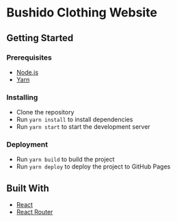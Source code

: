 # Bushido Clothing Website

## Getting Started

### Prerequisites

- [Node.js](https://nodejs.org/en/)
- [Yarn](https://yarnpkg.com/en/docs/install)

### Installing

- Clone the repository
- Run `yarn install` to install dependencies
- Run `yarn start` to start the development server

### Deployment

- Run `yarn build` to build the project
- Run `yarn deploy` to deploy the project to GitHub Pages

## Built With

- [React](https://reactjs.org/)
- [React Router](https://reacttraining.com/react-router/)
